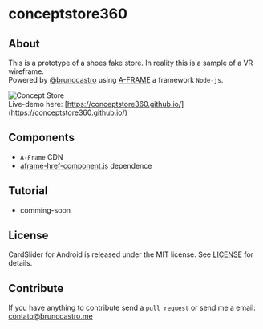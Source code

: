 # conceptstore360

## About
This is a prototype of a shoes fake store. In reality this is a sample of a VR wireframe.
<br>
Powered by [@brunocastro](https://github.com/brunocastro/) using [A-FRAME](https://aframe.io) a framework `Node-js`.

![Concept Store](https://media.giphy.com/media/xUA7b7hBt9gA4gAnKw/giphy.gif) 
<br>
Live-demo here: [https://conceptstore360.github.io/](https://conceptstore360.github.io/)

## Components
- `A-Frame` CDN
- [aframe-href-component.js](./scripts/aframe-href-component.js) dependence

## Tutorial
- comming-soon

## License
CardSlider for Android is released under the MIT license.
See [LICENSE](./LICENSE) for details.

## Contribute
If you have anything to contribute send a `pull request` or send me a email: [contato@brunocastro.me](mailto:contato@brunocsatro.me)
